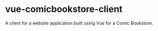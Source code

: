# vue-comicbookstore-client
A client for a website application built using Vue for a Comic Bookstore. 
